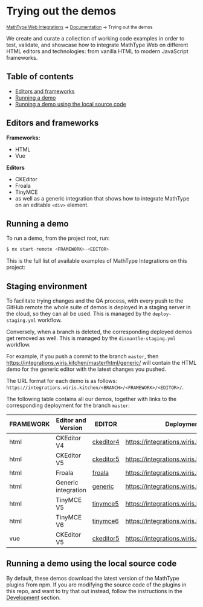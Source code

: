 # Trying out the demos

<small>[MathType Web Integrations](../../README.md) → [Documentation](../README.md) → Trying out the demos</small>

We create and curate a collection of working code examples in order to test, validate, and showcase how to integrate MathType Web on different HTML editors and technologies: from vanilla HTML to modern JavaScript frameworks.

## Table of contents

- [Editors and frameworks](#editors-and-frameworks)
- [Running a demo](#running-a-demo)
- [Running a demo using the local source code](#running-a-demo-using-the-local-source-code)

## Editors and frameworks

**Frameworks:**

- HTML
- Vue

**Editors**

- CKEditor
- Froala
- TinyMCE
- as well as a generic integration that shows how to integrate MathType on an editable `<div>` element.

## Running a demo

To run a demo, from the project root, run:

```js
$ nx start-remote <FRAMEWORK>-<EDITOR>
```

This is the full list of available examples of MathType Integrations on this project:

## Staging environment

To facilitate trying changes and the QA process, with every push to the GitHub remote the whole suite of demos is deployed in a staging server in the cloud, so they can all be used.
This is managed by the `deploy-staging.yml` workflow.

Conversely, when a branch is deleted, the corresponding deployed demos get removed as well.
This is managed by the `dismantle-staging.yml` workflow.

For example, if you push a commit to the branch `master`, then https://integrations.wiris.kitchen/master/html/generic/ will contain the HTML demo for the generic editor with the latest changes you pushed.

The URL format for each demo is as follows: `https://integrations.wiris.kitchen/<BRANCH>/<FRAMEWORK>/<EDITOR>/`.

The following table contains all our demos, together with links to the corresponding deployment for the branch `master`:

| FRAMEWORK | Editor and Version  | EDITOR                                               | Deployment URL for `master`                                  |
| --------- | ------------------- | ---------------------------------------------------- | ------------------------------------------------------------ |
| html      | CKEditor V4         | [ckeditor4](../../demos/html/ckeditor4)              | https://integrations.wiris.kitchen/master/html/ckeditor4/    |
| html      | CKEditor V5         | [ckeditor5](../../demos/html/ckeditor5)              | https://integrations.wiris.kitchen/master/html/ckeditor5/    |
| html      | Froala              | [froala](../../demos/html/froala)                    | https://integrations.wiris.kitchen/master/html/froala/       |
| html      | Generic integration | [generic](../../demos/html/generic)                  | https://integrations.wiris.kitchen/master/html/generic/      |
| html      | TinyMCE V5          | [tinymce5](../../demos/html/tinymce5)                | https://integrations.wiris.kitchen/master/html/tinymce5/     |
| html      | TinyMCE V6          | [tinymce6](../../demos/html/tinymce6)                | https://integrations.wiris.kitchen/master/html/tinymce6/     |
| vue       | CKEditor V5         | [ckeditor5](../../demos/vue/ckeditor5/README.md)     | https://integrations.wiris.kitchen/master/vue/ckeditor5/   |

## Running a demo using the local source code

By default, these demos download the latest version of the MathType plugins from npm.
If you are modifying the source code of the plugins in this repo, and want to try that out instead, follow the instructions in the [Development](../development/demos/README.md) section.
